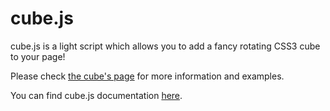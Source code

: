 # cube.js

cube.js is a light script which allows you to add a fancy rotating CSS3 cube to your page!

Please check <a href="http://xfiveco.github.io/cube/">the cube's page</a> for more information and examples.

You can find cube.js documentation <a href="http://xfiveco.github.io/cube/cube-js-docco/cube.html">here</a>.



